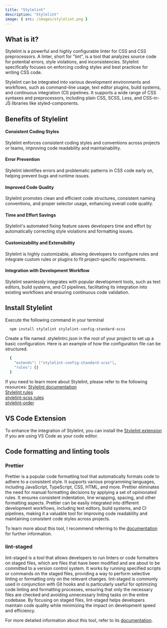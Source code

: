 ```yaml
---
title: "Stylelint"
description: "Stylelint"
image: { src: /images/stylelint.png }
---
```


## What is it?

Stylelint is a powerful and highly configurable linter for CSS and CSS preprocessors. A linter, short for "lint", is a tool that analyzes source code for potential errors, style violations, and inconsistencies. Stylelint specifically focuses on enforcing coding styles and best practices for writing CSS code.

Stylelint can be integrated into various development environments and workflows, such as command-line usage, text editor plugins, build systems, and continuous integration (CI) pipelines. It supports a wide range of CSS syntaxes and preprocessors, including plain CSS, SCSS, Less, and CSS-in-JS libraries like styled-components.

## Benefits of Stylelint

#### Consistent Coding Styles

Stylelint enforces consistent coding styles and conventions across projects or teams, improving code readability and maintainability.

#### Error Prevention

Stylelint identifies errors and problematic patterns in CSS code early on, helping prevent bugs and runtime issues.

#### Improved Code Quality

Stylelint promotes clean and efficient code structures, consistent naming conventions, and proper selector usage, enhancing overall code quality.

#### Time and Effort Savings

Stylelint's automated fixing feature saves developers time and effort by automatically correcting style violations and formatting issues.

#### Customizability and Extensibility

Stylelint is highly customizable, allowing developers to configure rules and integrate custom rules or plugins to fit project-specific requirements.

#### Integration with Development Workflow

Stylelint seamlessly integrates with popular development tools, such as text editors, build systems, and CI pipelines, facilitating its integration into existing workflows and ensuring continuous code validation.

## Install Stylelint

Execute the following command in your terminal

```bash
  npm install stylelint stylelint-config-standard-scss
```

Create a file named .stylelintrc.json in the root of your project to set up a basic configuration. Here is an example of how the configuration file can be structured.

```bash
  {
    "extends": ["stylelint-config-standard-scss"],
    "rules": {}
  }
```

If you need to learn more about Stylelint, please refer to the following resources:
[Stylelint documentation](https://stylelint.io/)  
[Stylelint rules](https://stylelint.io/user-guide/rules/)  
[stylelint-scss rules](https://github.com/stylelint-scss/stylelint-scss#list-of-rules)  
[stylelint-order](https://www.npmjs.com/package/stylelint-order)

## VS Code Extension

To enhance the integration of Stylelint, you can install the [Stylelint extension](https://marketplace.visualstudio.com/items?itemName=stylelint.vscode-stylelint) if you are using VS Code as your code editor.

## Code formatting and linting tools

### Prettier

Prettier is a popular code formatting tool that automatically formats code to adhere to a consistent style. It supports various programming languages, including JavaScript, TypeScript, CSS, HTML, and more. Prettier eliminates the need for manual formatting decisions by applying a set of opinionated rules. It ensures consistent indentation, line wrapping, spacing, and other formatting aspects. Prettier can be easily integrated into different development workflows, including text editors, build systems, and CI pipelines, making it a valuable tool for improving code readability and maintaining consistent code styles across projects.

To learn more about this tool, I recommend referring to the [documentation](https://prettier.io/docs/en/index.html) for further information.

### lint-staged

lint-staged is a tool that allows developers to run linters or code formatters on staged files, which are files that have been modified and are about to be committed to a version control system. It works by running specified scripts or commands on the staged files, providing a way to perform selective linting or formatting only on the relevant changes. lint-staged is commonly used in conjunction with Git hooks and is particularly useful for optimizing code linting and formatting processes, ensuring that only the necessary files are checked and avoiding unnecessary linting tasks on the entire codebase. By focusing on staged files, lint-staged helps developers maintain code quality while minimizing the impact on development speed and efficiency.

For more detailed information about this tool, refer to its [documentation](https://www.npmjs.com/package/lint-staged).
